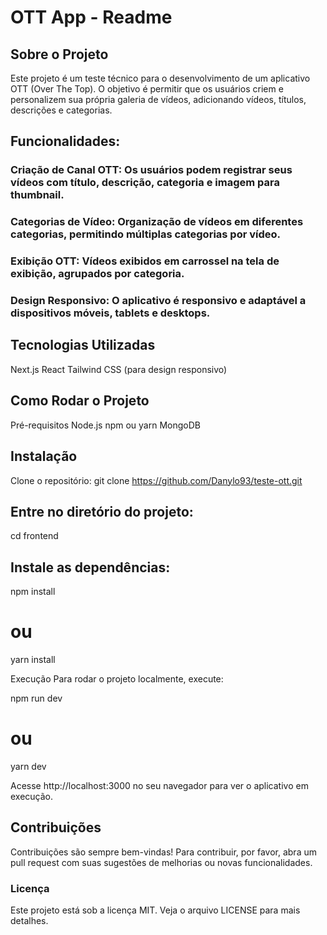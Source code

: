 # OTT App - Readme

## Sobre o Projeto
Este projeto é um teste técnico para o desenvolvimento de um aplicativo OTT (Over The Top). O objetivo é permitir que os usuários criem e personalizem sua própria galeria de vídeos, adicionando vídeos, títulos, descrições e categorias.

## Funcionalidades:

### Criação de Canal OTT: Os usuários podem registrar seus vídeos com título, descrição, categoria e imagem para thumbnail.
### Categorias de Vídeo: Organização de vídeos em diferentes categorias, permitindo múltiplas categorias por vídeo.
### Exibição OTT: Vídeos exibidos em carrossel na tela de exibição, agrupados por categoria.
### Design Responsivo: O aplicativo é responsivo e adaptável a dispositivos móveis, tablets e desktops.


## Tecnologias Utilizadas
Next.js
React
Tailwind CSS (para design responsivo)

## Como Rodar o Projeto
Pré-requisitos
Node.js
npm ou yarn
MongoDB

## Instalação
Clone o repositório:
git clone https://github.com/Danylo93/teste-ott.git

## Entre no diretório do projeto:
cd frontend

## Instale as dependências:
npm install
# ou
yarn install

Execução
Para rodar o projeto localmente, execute:

npm run dev
# ou
yarn dev

Acesse http://localhost:3000 no seu navegador para ver o aplicativo em execução.


## Contribuições
Contribuições são sempre bem-vindas! Para contribuir, por favor, abra um pull request com suas sugestões de melhorias ou novas funcionalidades.

### Licença
Este projeto está sob a licença MIT. Veja o arquivo LICENSE para mais detalhes.


